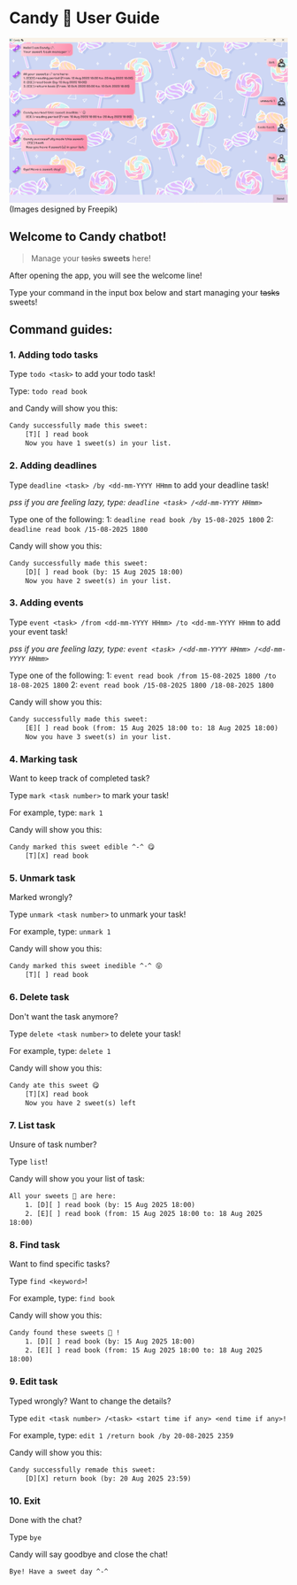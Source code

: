 # Candy 🍬 User Guide
![Ui.png](Ui.png)
(Images designed by Freepik)
## Welcome to Candy chatbot!
>Manage your ~~tasks~~ **sweets** here!

After opening the app, you will see the welcome line!

Type your command in the input box below and start
managing your ~~tasks~~ sweets!

## Command guides:

### 1. Adding todo tasks

Type `todo <task>`
to add your todo task!

Type:
`todo read book `

and Candy will show you this:
```
Candy successfully made this sweet:       
    [T][ ] read book
    Now you have 1 sweet(s) in your list.
```

### 2. Adding deadlines

Type `deadline <task> /by <dd-mm-YYYY HHmm`
to add your deadline task!

*pss if you are feeling lazy, type: 
`deadline <task> /<dd-mm-YYYY HHmm>`*

Type one of the following:
1: `deadline read book /by 15-08-2025 1800`
2: `deadline read book /15-08-2025 1800`

Candy will show you this:
```
Candy successfully made this sweet:       
    [D][ ] read book (by: 15 Aug 2025 18:00)
    Now you have 2 sweet(s) in your list.
```

### 3. Adding events

Type 
`event <task> /from <dd-mm-YYYY HHmm> /to <dd-mm-YYYY HHmm`
to add your event task!

*pss if you are feeling lazy, type:
`event <task> /<dd-mm-YYYY HHmm> /<dd-mm-YYYY HHmm>`*

Type one of the following:
1: `event read book /from 15-08-2025 1800 /to 18-08-2025 1800`
2: `event read book /15-08-2025 1800 /18-08-2025 1800`

Candy will show you this:
```
Candy successfully made this sweet:       
    [E][ ] read book (from: 15 Aug 2025 18:00 to: 18 Aug 2025 18:00)
    Now you have 3 sweet(s) in your list.
```

### 4. Marking task
Want to keep track of completed task?

Type `mark <task number>`
to mark your task!

For example, type:
`mark 1`

Candy will show you this:
```
Candy marked this sweet edible ^-^ 😋
    [T][X] read book
```

### 5. Unmark task
Marked wrongly?

Type `unmark <task number>`
to unmark your task!

For example, type:
`unmark 1`

Candy will show you this:
```
Candy marked this sweet inedible ^-^ 😝
    [T][ ] read book
```

### 6. Delete task
Don't want the task anymore?

Type `delete <task number>`
to delete your task!

For example, type:
`delete 1`

Candy will show you this:
```
Candy ate this sweet 😋
    [T][X] read book
    Now you have 2 sweet(s) left
```

### 7. List task
Unsure of task number?

Type `list`!

Candy will show you your list of task:
```
All your sweets 🍬 are here:
    1. [D][ ] read book (by: 15 Aug 2025 18:00)
    2. [E][ ] read book (from: 15 Aug 2025 18:00 to: 18 Aug 2025 18:00)

```

### 8. Find task
Want to find specific tasks?

Type `find <keyword>`!

For example, type:
`find book`

Candy will show you this:
```
Candy found these sweets 🍬 !
    1. [D][ ] read book (by: 15 Aug 2025 18:00)
    2. [E][ ] read book (from: 15 Aug 2025 18:00 to: 18 Aug 2025 18:00)

```

### 9. Edit task
Typed wrongly? Want to change the details?

Type 
`edit <task number> /<task> <start time if any> <end time if any>!`

For example, type:
`edit 1 /return book /by 20-08-2025 2359`

Candy will show you this:
```
Candy successfully remade this sweet:
    [D][X] return book (by: 20 Aug 2025 23:59)
```

### 10. Exit
Done with the chat?

Type `bye`

Candy will say goodbye and close the chat!
```
Bye! Have a sweet day ^-^
```

